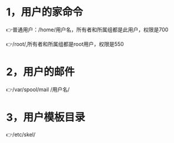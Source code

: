# 1，用户的家命令

:point_right:普通用户：/home/用户名，所有者和所属组都是此用户，权限是700

:point_right:/root/,所有者和所属组都是root用户，权限是550

# 2，用户的邮件

:point_right:/var/spool/mail  /用户名/

# 3，用户模板目录

:point_right:/etc/skel/


